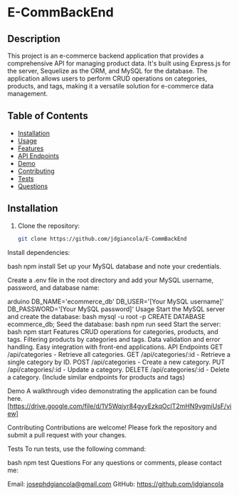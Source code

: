 # E-CommBackEnd

## Description
This project is an e-commerce backend application that provides a comprehensive API for managing product data. It's built using Express.js for the server, Sequelize as the ORM, and MySQL for the database. The application allows users to perform CRUD operations on categories, products, and tags, making it a versatile solution for e-commerce data management.

## Table of Contents
- [Installation](#installation)
- [Usage](#usage)
- [Features](#features)
- [API Endpoints](#api-endpoints)
- [Demo](#demo)
- [Contributing](#contributing)
- [Tests](#tests)
- [Questions](#questions)

## Installation
1. Clone the repository:
   ```bash
   git clone https://github.com/jdgiancola/E-CommBackEnd
Install dependencies:

bash
npm install
Set up your MySQL database and note your credentials.

Create a .env file in the root directory and add your MySQL username, password, and database name:

arduino
DB_NAME='ecommerce_db'
DB_USER='[Your MySQL username]'
DB_PASSWORD='[Your MySQL password]'
Usage
Start the MySQL server and create the database:
bash
mysql -u root -p
CREATE DATABASE ecommerce_db;
Seed the database:
bash
npm run seed
Start the server:
bash
npm start
Features
CRUD operations for categories, products, and tags.
Filtering products by categories and tags.
Data validation and error handling.
Easy integration with front-end applications.
API Endpoints
GET /api/categories - Retrieve all categories.
GET /api/categories/:id - Retrieve a single category by ID.
POST /api/categories - Create a new category.
PUT /api/categories/:id - Update a category.
DELETE /api/categories/:id - Delete a category.
(Include similar endpoints for products and tags)

Demo
A walkthrough video demonstrating the application can be found here.
[https://drive.google.com/file/d/1V5Wqiyr84gyyEzkqOclT2mHN9vgmiUsF/view]

Contributing
Contributions are welcome! Please fork the repository and submit a pull request with your changes.

Tests
To run tests, use the following command:

bash
npm test
Questions
For any questions or comments, please contact me:

Email: josephdgiancola@gmail.com
GitHub: https://github.com/jdgiancola

